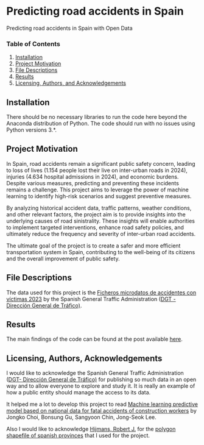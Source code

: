 # Predicting road accidents in Spain
Predicting road accidents in Spain with Open Data

### Table of Contents

1. [Installation](#installation)
2. [Project Motivation](#motivation)
3. [File Descriptions](#files)
4. [Results](#results)
5. [Licensing, Authors, and Acknowledgements](#licensing)

## Installation <a name="installation"></a>

There should be no necessary libraries to run the code here beyond the Anaconda distribution of Python. The code should run with no issues using Python versions 3.*.

## Project Motivation<a name="motivation"></a>

In Spain, road accidents remain a significant public safety concern, leading to loss of lives (1.154 people lost their live on inter-urban roads in 2024), injuries (4.634 hospital admissions in 2024), and economic burdens. Despite various measures, predicting and preventing these incidents remains a challenge. This project aims to leverage the power of machine learning to identify high-risk scenarios and suggest preventive measures.

By analyzing historical accident data, traffic patterns, weather conditions, and other relevant factors, the project aim is to provide insights into the underlying causes of road sinistrality. These insights will enable authorities to implement targeted interventions, enhance road safety policies, and ultimately reduce the frequency and severity of inter-urban road accidents.

The ultimate goal of the project is to create a safer and more efficient transportation system in Spain, contributing to the well-being of its citizens and the overall improvement of public safety.
   
## File Descriptions <a name="files"></a>

The data used for this project is the [Ficheros microdatos de accidentes con víctimas 2023](https://www.dgt.es/menusecundario/dgt-en-cifras/dgt-en-cifras-resultados/dgt-en-cifras-detalle/Ficheros-microdatos-de-accidentes-con-victimas-2023/) by the Spanish General Traffic Administration ([DGT - Dirección General de Tráfico)](https://www.dgt.es/).

## Results<a name="results"></a>

The main findings of the code can be found at the post available [here](https://medium.com/@anrodon/predicting-road-accidents-in-spain-using-open-data-8d3ae7c4d4c2).

## Licensing, Authors, Acknowledgements<a name="licensing"></a>

I would like to acknowledge the Spanish General Traffic Administration ([DGT- Dirección General de Tráfico)](https://www.dgt.es/) for publishing so much data in an open way and to allow everyone to explore and study it. It is really an example of how a public entity should manage the access to its data. 

It helped me a lot to develop this project to read [Machine learning predictive model based on national data for fatal accidents of construction workers](https://www.sciencedirect.com/science/article/abs/pii/S0926580519305151) by Jongko Choi, Bonsung Gu, Sangyoon Chin, Jong-Seok Lee.

Also I would like to acknowledge [Hijmans, Robert J.](https://earthworks.stanford.edu/?f%5Bdct_creator_sm%5D%5B%5D=Hijmans%2C+Robert+J.) for the [polygon shapefile of spanish provinces](https://earthworks.stanford.edu/catalog/stanford-np165yq7060) that I used for the project.
